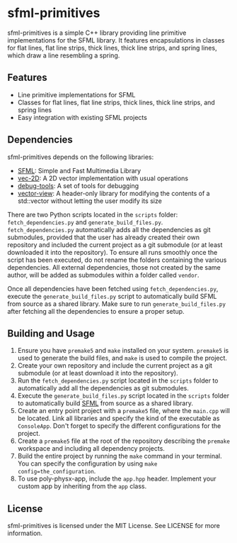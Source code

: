 # sfml-primitives

sfml-primitives is a simple C++ library providing line primitive implementations for the SFML library. It features encapsulations in classes for flat lines, flat line strips, thick lines, thick line strips, and spring lines, which draw a line resembling a spring.

## Features

- Line primitive implementations for SFML
- Classes for flat lines, flat line strips, thick lines, thick line strips, and spring lines
- Easy integration with existing SFML projects

## Dependencies

sfml-primitives depends on the following libraries:

- [SFML](https://github.com/ismawno/SFML): Simple and Fast Multimedia Library
- [vec-2D](https://github.com/ismawno/vec-2D): A 2D vector implementation with usual operations
- [debug-tools](https://github.com/ismawno/debug-tools): A set of tools for debugging
- [vector-view](https://github.com/ismawno/vector-view): A header-only library for modifying the contents of a std::vector without letting the user modify its size

There are two Python scripts located in the `scripts` folder: `fetch_dependencies.py` and `generate_build_files.py`. `fetch_dependencies.py` automatically adds all the dependencies as git submodules, provided that the user has already created their own repository and included the current project as a git submodule (or at least downloaded it into the repository). To ensure all runs smoothly once the script has been executed, do not rename the folders containing the various dependencies. All external dependencies, those not created by the same author, will be added as submodules within a folder called `vendor`.

Once all dependencies have been fetched using `fetch_dependencies.py`, execute the `generate_build_files.py` script to automatically build SFML from source as a shared library. Make sure to run `generate_build_files.py` after fetching all the dependencies to ensure a proper setup.


## Building and Usage

1. Ensure you have `premake5` and `make` installed on your system. `premake5` is used to generate the build files, and `make` is used to compile the project.
2. Create your own repository and include the current project as a git submodule (or at least download it into the repository).
3. Run the `fetch_dependencies.py` script located in the `scripts` folder to automatically add all the dependencies as git submodules.
4. Execute the `generate_build_files.py` script located in the `scripts` folder to automatically build [SFML](https://github.com/ismawno/SFML) from source as a shared library.
5. Create an entry point project with a `premake5` file, where the `main.cpp` will be located. Link all libraries and specify the kind of the executable as `ConsoleApp`. Don't forget to specify the different configurations for the project.
6. Create a `premake5` file at the root of the repository describing the `premake` workspace and including all dependency projects.
7. Build the entire project by running the `make` command in your terminal. You can specify the configuration by using `make config=the_configuration`.
8. To use poly-physx-app, include the `app.hpp` header. Implement your custom app by inheriting from the `app` class.

## License

sfml-primitives is licensed under the MIT License. See LICENSE for more information.
